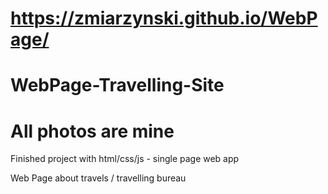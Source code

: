 # https://zmiarzynski.github.io/WebPage/
# WebPage-Travelling-Site
# All photos are mine
Finished project with html/css/js - single page web app

Web Page about travels / travelling bureau
